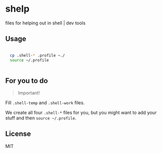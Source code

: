 # shelp

files for helping out in shell | dev tools

## Usage

```bash
  
  cp .shell-* .profile ~./
  source ~/.profile
  
```

## For you to do

> Important!

Fill `.shell-temp` and `.shell-work` files.

We create all four `.shell-*` files for you, but you might want to add your stuff and then `source ~/.profile`.

## License

MIT
